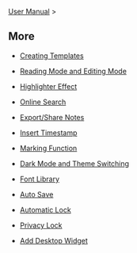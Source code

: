 [User Manual](/dragonnest/drawnote/manual/en) >

More
---

- [Creating Templates](creating_templates.md)

- [Reading Mode and Editing Mode](reading_mode_and_editing_mode.md)

- [Highlighter Effect](highlighter_effect.md)

- [Online Search](online_search.md)

- [Export/Share Notes](export_share_notes.md)

- [Insert Timestamp](insert_timestamp.md)

- [Marking Function](marking_function.md)

- [Dark Mode and Theme Switching](dark_mode_theme.md)

- [Font Library](font_library.md)

- [Auto Save](autosave.md)

- [Automatic Lock](automatic_locking.md)

- [Privacy Lock](privacy_lock.md)

- [Add Desktop Widget](add_desktop_widget.md)